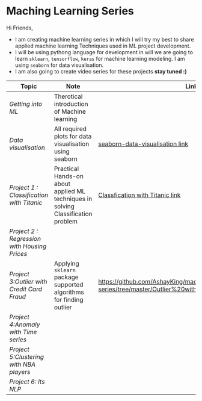 # Maching Learning Series

Hi Friends,

* I am creating machine learning series in which I will try my best to share applied machine learning Techniques used in ML project development. 
* I will be using pythong language for development in will we are going to learn `sklearn`, `tensorflow`, `keras` for machine learning modeling. I am using `seaborn` for data visualisation.
* I am also going to create video series for these projects **stay tuned :)**

|Topic|Note|Link|
| ------ | ------ | ------ |
| *Getting into ML* | Therotical introduction of Machine learning|  |
| *Data visualisation* | All required plots for data visualisation using seaborn|[seaborn-data-visualisation link](https://github.com/AshayKing/machine-learning-project-series/tree/master/seaborn-data-visualisation)|
| *Project 1 : Classification with Titanic* | Practical Hands-on about applied ML techniques in solving Classification problem | [Classfication with Titanic link](https://github.com/AshayKing/machine-learning-project-series/tree/master/Classification%20with%20Titanic)|
|*Project 2 : Regression with Housing Prices*|  | |
|*Project 3:Outlier with Credit Card Fraud*| Applying `sklearn` package supported algorithms for finding outlier| https://github.com/AshayKing/machine-learning-project-series/tree/master/Outlier%20with%20Credit%20Card%20Fraud |
|*Project 4:Anomaly with Time series*|| |
|*Project 5:Clustering with NBA players*|| |
|*Project 6: Its NLP*|| |


